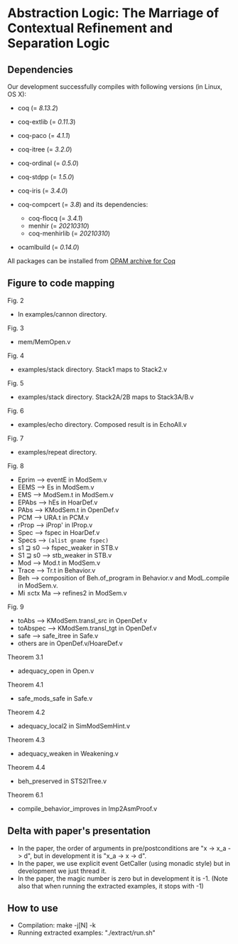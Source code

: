 # Abstraction Logic: The Marriage of Contextual Refinement and Separation Logic

## Dependencies
Our development successfully compiles with following versions (in Linux, OS X):

- coq (= *8.13.2*)

- coq-extlib (= *0.11.3*)
- coq-paco (= *4.1.1*)
- coq-itree (= *3.2.0*)
- coq-ordinal (= *0.5.0*)

- coq-stdpp (= *1.5.0*)
- coq-iris (= *3.4.0*)

- coq-compcert (= *3.8*) and its dependencies:
  + coq-flocq (= *3.4.1*)
  + menhir (= *20210310*)
  + coq-menhirlib (= *20210310*)

- ocamlbuild (= *0.14.0*)

All packages can be installed from [OPAM archive for Coq](https://github.com/coq/opam-coq-archive)

## Figure to code mapping

Fig. 2
- In examples/cannon directory.

Fig. 3
- mem/MemOpen.v

Fig. 4
- examples/stack directory. Stack1 maps to Stack2.v

Fig. 5
- examples/stack directory. Stack2A/2B maps to Stack3A/B.v

Fig. 6
- examples/echo directory. Composed result is in EchoAll.v

Fig. 7
- examples/repeat directory.

Fig. 8
- Eprim --> eventE in ModSem.v
- EEMS --> Es in ModSem.v
- EMS --> ModSem.t in ModSem.v
- EPAbs --> hEs in HoarDef.v
- PAbs --> KModSem.t in OpenDef.v
- PCM --> URA.t in PCM.v
- rProp --> iProp' in IProp.v
- Spec --> fspec in HoarDef.v
- Specs --> `(alist gname fspec)`
- s1 ⊒ s0 --> fspec_weaker in STB.v
- S1 ⊒ s0 --> stb_weaker in STB.v
- Mod --> Mod.t in ModSem.v
- Trace --> Tr.t in Behavior.v
- Beh --> composition of Beh.of_program in Behavior.v and ModL.compile in ModSem.v.
- Mi ≤ctx Ma --> refines2 in ModSem.v

Fig. 9
- toAbs --> KModSem.transl_src in OpenDef.v
- toAbspec --> KModSem.transl_tgt in OpenDef.v
- safe --> safe_itree in Safe.v
- others are in OpenDef.v/HoareDef.v

Theorem 3.1
- adequacy_open in Open.v

Theorem 4.1
- safe_mods_safe in Safe.v

Theorem 4.2 
- adequacy_local2 in SimModSemHint.v

Theorem 4.3
- adequacy_weaken in Weakening.v

Theorem 4.4
- beh_preserved in STS2ITree.v

Theorem 6.1
- compile_behavior_improves in Imp2AsmProof.v

## Delta with paper's presentation

- In the paper, the order of arguments in pre/postconditions are "x -> x_a -> d", but in development it is "x_a -> x -> d".
- In the paper, we use explicit event GetCaller (using monadic style) but in development we just thread it.
- In the paper, the magic number is zero but in development it is -1. (Note also that when running the extracted examples, it stops with -1)

## How to use
- Compilation: make -j[N] -k
- Running extracted examples: "./extract/run.sh"
